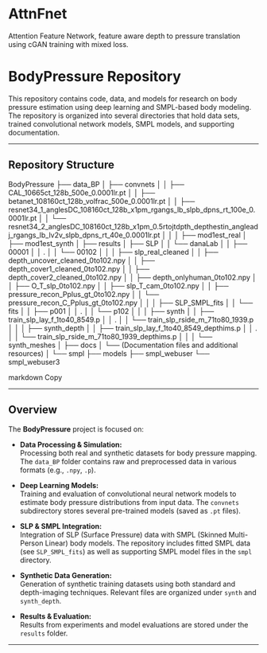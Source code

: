 # AttnFnet
Attention Feature Network, feature aware depth to pressure translation using cGAN training with mixed loss.
# BodyPressure Repository

This repository contains code, data, and models for research on body pressure estimation using deep learning and SMPL-based body modeling. The repository is organized into several directories that hold data sets, trained convolutional network models, SMPL models, and supporting documentation.

---

## Repository Structure

BodyPressure ├── data_BP │ ├── convnets │ │ ├── CAL_10665ct_128b_500e_0.0001lr.pt │ │ ├── betanet_108160ct_128b_volfrac_500e_0.0001lr.pt │ │ ├── resnet34_1_anglesDC_108160ct_128b_x1pm_rgangs_lb_slpb_dpns_rt_100e_0.0001lr.pt │ │ └── resnet34_2_anglesDC_108160ct_128b_x1pm_0.5rtojtdpth_depthestin_angleadj_rgangs_lb_lv2v_slpb_dpns_rt_40e_0.0001lr.pt │ │ │ ├── mod1est_real │ ├── mod1est_synth │ ├── results │ ├── SLP │ │ └── danaLab │ │ ├── 00001 │ │ . │ │ └── 00102 │ │
│ ├── slp_real_cleaned │ │ ├── depth_uncover_cleaned_0to102.npy │ │ ├── depth_cover1_cleaned_0to102.npy │ │ ├── depth_cover2_cleaned_0to102.npy │ │ ├── depth_onlyhuman_0to102.npy │ │ ├── O_T_slp_0to102.npy │ │ ├── slp_T_cam_0to102.npy │ │ ├── pressure_recon_Pplus_gt_0to102.npy │ │ └── pressure_recon_C_Pplus_gt_0to102.npy │ │
│ ├── SLP_SMPL_fits │ │ └── fits │ │ ├── p001 │ │ . │ │ └── p102 │ │
│ ├── synth │ │ ├── train_slp_lay_f_1to40_8549.p │ │ . │ │ └── train_slp_rside_m_71to80_1939.p │ │
│ ├── synth_depth │ │ ├── train_slp_lay_f_1to40_8549_depthims.p │ │ . │ │ └── train_slp_rside_m_71to80_1939_depthims.p │ │
│ └── synth_meshes │ ├── docs │ └── (Documentation files and additional resources) │ └── smpl ├── models ├── smpl_webuser └── smpl_webuser3

markdown
Copy

---

## Overview

The **BodyPressure** project is focused on:

- **Data Processing & Simulation:**  
  Processing both real and synthetic datasets for body pressure mapping. The `data_BP` folder contains raw and preprocessed data in various formats (e.g., `.npy`, `.p`).

- **Deep Learning Models:**  
  Training and evaluation of convolutional neural network models to estimate body pressure distributions from input data. The `convnets` subdirectory stores several pre-trained models (saved as `.pt` files).

- **SLP & SMPL Integration:**  
  Integration of SLP (Surface Pressure) data with SMPL (Skinned Multi-Person Linear) body models. The repository includes fitted SMPL data (see `SLP_SMPL_fits`) as well as supporting SMPL model files in the `smpl` directory.

- **Synthetic Data Generation:**  
  Generation of synthetic training datasets using both standard and depth-imaging techniques. Relevant files are organized under `synth` and `synth_depth`.

- **Results & Evaluation:**  
  Results from experiments and model evaluations are stored under the `results` folder.

---

